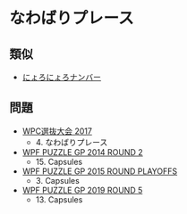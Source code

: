 # なわばりプレース

## 類似
- [にょろにょろナンバー](meanderingnumbers.md)

## 問題
- [WPC選抜大会 2017](../questions/jwpc2017.md)
	- 4\. なわばりプレース
- [WPF PUZZLE GP 2014 ROUND 2](../questions/wpfpgp2014-2.md)
	- 15\. Capsules
- [WPF PUZZLE GP 2015 ROUND PLAYOFFS](../questions/wpfpgp2015-po.md)
	- 3\. Capsules
- [WPF PUZZLE GP 2019 ROUND 5](../questions/wpfpgp2019-5.md)
	- 13\. Capsules
